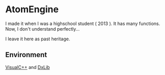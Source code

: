 # AtomEngine

I made it when I was a highschool student ( 2013 ).
It has many functions.
Now, I don't understand perfectly...

I leave it here as past heritage.

## Environment
[VisualC++](https://www.microsoft.com/ja-jp/dev/default.aspx) and [DxLib](http://dxlib.o.oo7.jp/)
